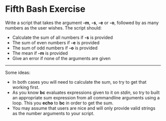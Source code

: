# Fifth Bash Exercise

Write a script that takes the argument **-m**, **-s**, **-e** or **-o**,
followed by as many numbers as the user wishes. The script should:

* Calculate the sum of all numbers if **-s** is provided
* The sum of even numbers if **-e** is provided
* The sum of odd numbers if **-o** is provided
* The mean if **-m** is provided
* Give an error if none of the arguments are given

---

Some ideas:

* In both cases you will need to calculate the sum, so try to get that working
first.
* As you know **bc** evaluates expressions given to it on *stdin*, so try to built
an appropriate sum expression from all commandline arguments using a
loop. This you **echo** to **bc** in order to get the sum.
* You may assume that users are nice and will only provide valid strings as
the number arguments to your script.
